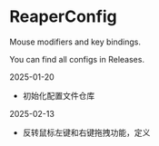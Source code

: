 # ReaperConfig
Mouse modifiers and key bindings.

You can find all configs in Releases.

2025-01-20
- 初始化配置文件仓库

2025-02-13
- 反转鼠标左键和右键拖拽功能，定义
